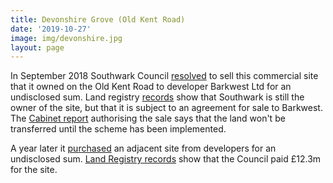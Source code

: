 ```yaml
---
title: Devonshire Grove (Old Kent Road)
date: '2019-10-27'
image: img/devonshire.jpg
layout: page
---
```

In September 2018 Southwark Council [resolved](https://moderngov.southwark.gov.uk/ieIssueDetails.aspx?IId=50017404&PlanId=0&Opt=3#AI50577) to sell this commercial site that it owned on the Old Kent Road to developer Barkwest Ltd for an undisclosed sum. Land registry [records](/lrdeeds/RegisterPlanSGL285666.pdf) show that Southwark is still the owner of the site, but that it is subject to an agreement for sale to Barkwest. The [Cabinet report](https://moderngov.southwark.gov.uk/documents/s77421/Report%20Disposal%20of%20councils%20freehold%20interest%20at%20Devonshire%20Grove%20to%20rear%20of%20745-775%20Old%20Kent%20Roa.pdf) authorising the sale says that the land won't be transferred until the scheme has been implemented. 

A year later it [purchased](https://oldkentroad.org.uk/council-to-purchase-more-development-land-in-old-kent-road/) an adjacent site from developers for an undisclosed sum. [Land Registry records](/lrdeeds/RegisterPlan289108.pdf) show that the Council paid £12.3m for the site.
